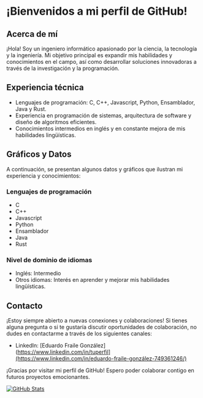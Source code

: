 # ¡Bienvenidos a mi perfil de GitHub!

## Acerca de mí

¡Hola! Soy un ingeniero informático apasionado por la ciencia, la tecnología y la ingeniería. Mi objetivo principal es expandir mis habilidades y conocimientos en el campo, así como desarrollar soluciones innovadoras a través de la investigación y la programación.

## Experiencia técnica

- Lenguajes de programación: C, C++, Javascript, Python, Ensamblador, Java y Rust.
- Experiencia en programación de sistemas, arquitectura de software y diseño de algoritmos eficientes.
- Conocimientos intermedios en inglés y en constante mejora de mis habilidades lingüísticas.

## Gráficos y Datos

A continuación, se presentan algunos datos y gráficos que ilustran mi experiencia y conocimientos:

### Lenguajes de programación

- C
- C++
- Javascript
- Python
- Ensamblador
- Java
- Rust

### Nivel de dominio de idiomas

- Inglés: Intermedio
- Otros idiomas: Interés en aprender y mejorar mis habilidades lingüísticas.

## Contacto

¡Estoy siempre abierto a nuevas conexiones y colaboraciones! Si tienes alguna pregunta o si te gustaría discutir oportunidades de colaboración, no dudes en contactarme a través de los siguientes canales:

- LinkedIn: [Eduardo Fraile González](https://www.linkedin.com/in/tuperfil](https://www.linkedin.com/in/eduardo-fraile-gonzález-749361246/)

¡Gracias por visitar mi perfil de GitHub! Espero poder colaborar contigo en futuros proyectos emocionantes.

[![GitHub Stats](https://github-readme-stats.vercel.app/api?username=Efraileg&show_icons=true)](https://github.com/Efraileg)
